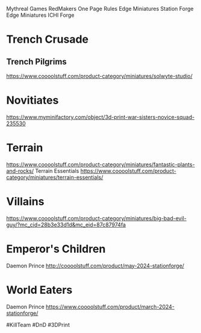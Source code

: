 Mythreal Games
RedMakers
One Page Rules 
Edge Miniatures
Station Forge
Edge Miniatures 
ICHI Forge

# Trench Crusade
## Trench Pilgrims
https://www.coooolstuff.com/product-category/miniatures/solwyte-studio/
# Novitiates
https://www.myminifactory.com/object/3d-print-war-sisters-novice-squad-235530

# Terrain
https://www.coooolstuff.com/product-category/miniatures/fantastic-plants-and-rocks/
Terrain Essentials
https://www.coooolstuff.com/product-category/miniatures/terrain-essentials/

# Villains

https://www.coooolstuff.com/product-category/miniatures/big-bad-evil-guy/?mc_cid=28b3e33d1d&mc_eid=87c87974fa

# Emperor's Children
Daemon Prince
http://coooolstuff.com/product/may-2024-stationforge/
# World Eaters
Daemon Prince
https://www.coooolstuff.com/product/march-2024-stationforge/

#KillTeam #DnD  #3DPrint 